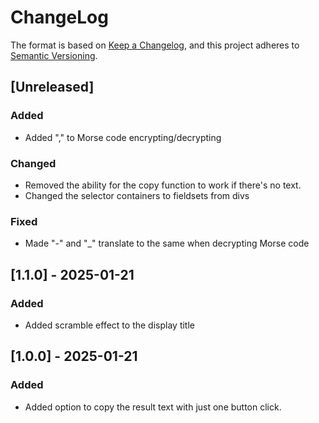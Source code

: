 # ChangeLog
The format is based on [Keep a Changelog](https://keepachangelog.com/en/1.1.0/),
and this project adheres to [Semantic Versioning](https://semver.org/spec/v2.0.0.html).

## [Unreleased]
### Added
- Added "," to Morse code encrypting/decrypting
### Changed
- Removed the ability for the copy function to work if there's no text.
- Changed the selector containers to fieldsets from divs
### Fixed
- Made "-" and "_" translate to the same when decrypting Morse code

## [1.1.0] - 2025-01-21
### Added
- Added scramble effect to the display title

## [1.0.0] - 2025-01-21

### Added
- Added option to copy the result text with just one button click.
